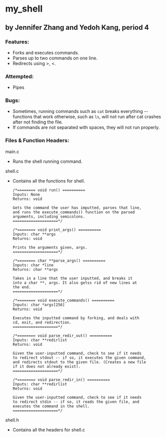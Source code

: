 # my_shell
## by Jennifer Zhang and Yedoh Kang, period 4

### Features:
  * Forks and executes commands.
  * Parses up to two commands on one line.
  * Redirects using >, <.

### Attempted:
  * Pipes

### Bugs:
  * Sometimes, running commands such as ```cat``` breaks everything -- functions that work otherwise, such as ```ls```, will not run after cat crashes after not finding the file.
  * If commands are not separated with spaces, they will not run properly.

### Files & Function Headers:
main.c
  * Runs the shell running command.

shell.c
  * Contains all the functions for shell.
    ```
    /*======== void run() ==========
    Inputs: None
    Returns: void

    Gets the command the user has imputted, parses that line, 
    and runs the execute_commands() function on the parsed
    arguments, including semicolons.
    ====================*/

    /*======== void print_args() ==========
    Inputs: char **args
    Returns: void

    Prints the arguments given, args.
    ====================*/

    /*======== char **parse_args() ==========
    Inputs: char *line
    Returns: char **args

    Takes in a line that the user inputted, and breaks it 
    into a char **, args. It also getss rid of new lines at 
    the end.
    ====================*/

    /*======== void execute_commands() ==========
    Inputs: char *args[256]
    Returns: void

    Executes the inputted command by forking, and deals with 
    cd, exit, and redirection.
    ====================*/

    /*======== void parse_redir_out() ==========
    Inputs: char **redirlist
    Returns: void

    Given the user-inputted command, check to see if it needs 
    to redirect stdout -- if so, it executes the given command, 
    and redirects stdout to the given file. (Creates a new file 
    if it does not already exist).
    ====================*/

    /*======== void parse_redir_in() ==========
    Inputs: char **redirlist
    Returns: void

    Given the user-inputted command, check to see if it needs 
    to redirect stdin -- if so, it reads the given file, and 
    executes the command in the shell.
    ====================*/
    ```
shell.h
  * Contains all the headers for shell.c
